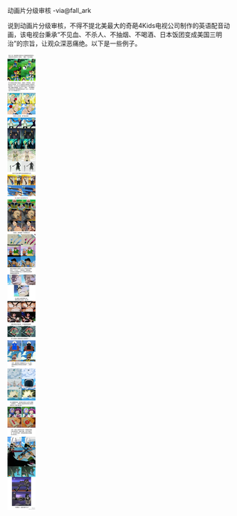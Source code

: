 动画片分级审核 -via@fall_ark

说到动画片分级审核，不得不提北美最大的奇葩4Kids电视公司制作的英语配音动画，该电视台秉承“不见血、不杀人、不抽烟、不喝酒、日本饭团变成美国三明治”的宗旨，让观众深恶痛绝。以下是一些例子。


![67b49ee1ef7242eaa19d6e367af7e341.jpg](https://raw.githubusercontent.com/wxlzmt/cdn1/master/ext/qw/groups/20023/67b49ee1ef7242eaa19d6e367af7e341.jpg)

